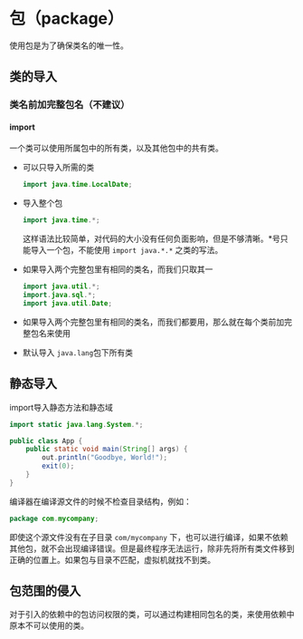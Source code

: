 # 包（package）

使用包是为了确保类名的唯一性。

## 类的导入

### 类名前加完整包名（不建议）

#### import

一个类可以使用所属包中的所有类，以及其他包中的共有类。

- 可以只导入所需的类

  ```java
  import java.time.LocalDate;
  ```

- 导入整个包

  ```java
  import java.time.*;
  ```

  这样语法比较简单，对代码的大小没有任何负面影响，但是不够清晰。*号只能导入一个包，不能使用 `import java.*.*` 之类的写法。

- 如果导入两个完整包里有相同的类名，而我们只取其一

  ```java
  import java.util.*;
  import.java.sql.*;
  import java.util.Date;
  ```

- 如果导入两个完整包里有相同的类名，而我们都要用，那么就在每个类前加完整包名来使用

- 默认导入 `java.lang`包下所有类

## 静态导入

import导入静态方法和静态域

```java
import static java.lang.System.*;

public class App {
	public static void main(String[] args) {
		out.println("Goodbye, World!");
		exit(0);
	}
}
```

编译器在编译源文件的时候不检查目录结构，例如：

```java
package com.mycompany;
```

即使这个源文件没有在子目录 `com/mycompany` 下，也可以进行编译，如果不依赖其他包，就不会出现编译错误。但是最终程序无法运行，除非先将所有类文件移到正确的位置上。如果包与目录不匹配，虚拟机就找不到类。

## 包范围的侵入

对于引入的依赖中的包访问权限的类，可以通过构建相同包名的类，来使用依赖中原本不可以使用的类。